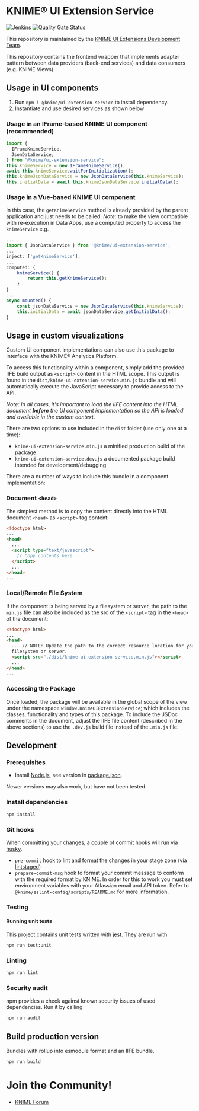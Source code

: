 # KNIME® UI Extension Service

[![Jenkins](https://jenkins.knime.com/buildStatus/icon?job=knime-ui-extension-service%2Fmaster)](https://jenkins.knime.com/job/knime-ui-extension-service/job/master/)
[![Quality Gate Status](https://sonarcloud.io/api/project_badges/measure?project=KNIME_knime-ui-extension-service&metric=alert_status&token=886baf171d8f9be40b915343f94c7fcfacbd6196)](https://sonarcloud.io/summary/new_code?id=KNIME_knime-ui-extension-service)

This repository is maintained by the [KNIME UI Extensions Development Team](mailto:team-ui-extensions@knime.com).

This repository contains the frontend wrapper that implements adapter pattern between data providers (back-end services) and
data consumers (e.g. KNIME Views).

## Usage in UI components

1. Run `npm i @knime/ui-extension-service` to install dependency.
2. Instantiate and use desired services as shown below

### Usage in an IFrame-based KNIME UI component (recommended)

```javascript
import {
  IFrameKnimeService,
  JsonDataService,
} from "@knime/ui-extension-service";
this.knimeService = new IFrameKnimeService();
await this.knimeService.waitForInitialization();
this.knimeJsonDataService = new JsonDataService(this.knimeService);
this.initialData = await this.knimeJsonDataService.initialData();
```

### Usage in a Vue-based KNIME UI component

In this case, the `getKnimeService` method is already provided by the parent application and just needs to be called.
_Note_: to make the view compatible with re-execution in Data Apps, use a computed property to access the `knimeService` e.g.

```javascript
...
import { JsonDataService } from '@knime/ui-extension-service';
...
inject: ['getKnimeService'],
...
computed: {
    knimeService() {
        return this.getKnimeService();
    }
}
...
async mounted() {
    const jsonDataService = new JsonDataService(this.knimeService);
    this.initialData = await jsonDataService.getInitialData();
}
```

## Usage in custom visualizations

Custom UI component implementations can also use this package to interface with the KNIME® Analytics Platform.

To access this functionality within a component, simply add the provided IIFE build output as `<script>` content in
the HTML scope. This output is found in the `dist/knime-ui-extension-service.min.js` bundle and will automatically
execute the JavaScript necessary to provide access to the API.

_Note: In all cases, it's important to load the IIFE
content into the HTML document **before** the UI component implementation so the API is loaded and available in the
custom context._

There are two options to use included in the `dist` folder (use only one at a time):

- `knime-ui-extension-service.min.js` a minified production build of the package
- `knime-ui-extension-service.dev.js` a documented package build intended for development/debugging

There are a number of ways to include this bundle in a component implementation:

### Document `<head>`

The simplest method is to copy the content directly into
the HTML document `<head>` as `<script>` tag content:

```html
<!doctype html>
...
<head>
  ...
  <script type="text/javascript">
    // Copy contents here
  </script>
  ...
</head>
...
```

### Local/Remote File System

If the component is being served by a filesystem or server, the path to the `min.js` file can also be included
as the src of the `<script>` tag in the `<head>` of the document:

```html
<!doctype html>
...
<head>
  ... // NOTE: Update the path to the correct resource location for your
  filesystem or server.
  <script src="./dist/knime-ui-extension-service.min.js"></script>
  ...
</head>
...
```

### Accessing the Package

Once loaded, the package will be available in the global scope of the view under the namespace
`window.KnimeUIExtensionService`; which includes the classes, functionality and types of this package. To include the
JSDoc comments in the document, adjust the IIFE file content (described in the above sections) to use the `.dev.js`
build file instead of the `.min.js` file.

## Development

### Prerequisites

- Install [Node.js][node], see version in [package.json](package.json).

Newer versions may also work, but have not been tested.

### Install dependencies

```sh
npm install
```

### Git hooks

When committing your changes, a couple of commit hooks will run via [husky].

- `pre-commit` hook to lint and format the changes in your stage zone (via [lintstaged])
- `prepare-commit-msg` hook to format your commit message to conform with the required format by KNIME. In order for this to work you must set environment variables with your Atlassian email and API token. Refer to `@knime/eslint-config/scripts/README.md` for more information.

### Testing

#### Running unit tests

This project contains unit tests written with [jest]. They are run with

```sh
npm run test:unit
```

### Linting

```sh
npm run lint
```

### Security audit

npm provides a check against known security issues of used dependencies. Run it by calling

```sh
npm run audit
```

## Build production version

Bundles with rollup into esmodule format and an IIFE bundle.

```sh
npm run build
```

# Join the Community!

- [KNIME Forum](https://forum.knime.com/)

[node]: https://nodejs.org/
[Vue]: https://vuejs.org/
[jest]: https://jestjs.io/en
[husky]: https://www.npmjs.com/package/husky
[lintstaged]: https://github.com/okonet/lint-staged
